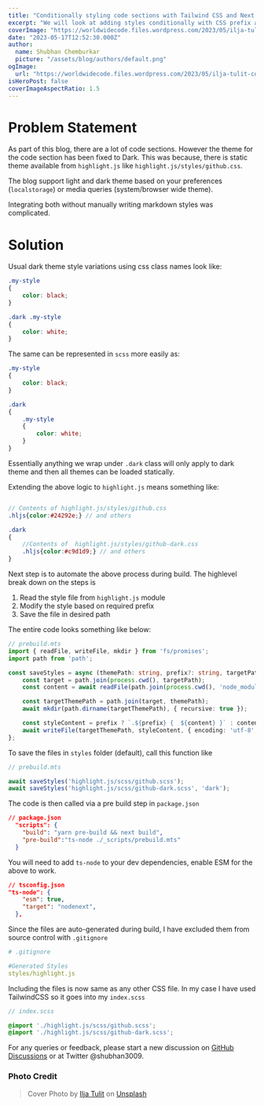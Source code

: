 ```yaml
---
title: "Conditionally styling code sections with Tailwind CSS and Next.js"
excerpt: "We will look at adding styles conditionally with CSS prefix and some pre-build steps. This will allow us to support themes for code sections."
coverImage: "https://worldwidecode.files.wordpress.com/2023/05/ilja-tulit-coreqiuk1qm-unsplash-dark-light.jpg"
date: "2023-05-17T12:52:30.000Z"
author:
  name: Shubhan Chemburkar
  picture: "/assets/blog/authors/default.png"
ogImage:
  url: "https://worldwidecode.files.wordpress.com/2023/05/ilja-tulit-coreqiuk1qm-unsplash-dark-light.jpg"
isHeroPost: false
coverImageAspectRatio: 1.5
---
```


# Problem Statement

As part of this blog, there are a lot of code sections. However the theme for the code section has been fixed to Dark.
This was because, there is static theme available from `highlight.js` like `highlight.js/styles/github.css`.

The blog support light and dark theme based on your preferences (`localstorage`) or media queries (system/browser wide theme). 

Integrating both without manually writing markdown styles was complicated.

# Solution

Usual dark theme style variations using css class names look like:

```css
.my-style
{
    color: black;
}

.dark .my-style
{
    color: white;
}
```

The same can be represented in `scss` more easily as:
```scss
.my-style
{
    color: black;
}

.dark 
{
    .my-style
    {
        color: white;
    }
}
```

Essentially anything we wrap under `.dark` class will only apply to dark theme and then all themes can be loaded statically.

Extending the above logic to `highlight.js` means something like:

```scss

// Contents of highlight.js/styles/github.css
.hljs{color:#24292e;} // and others

.dark
{
    //Contents of  highlight.js/styles/github-dark.css
    .hljs{color:#c9d1d9;} // and others
}

```

Next step is to automate the above process during build. The highlevel break down on the steps is

1. Read the style file from `highlight.js` module
1. Modify the style based on required prefix
1. Save the file in desired path

The entire code looks something like below:

```ts
// prebuild.mts
import { readFile, writeFile, mkdir } from 'fs/promises';
import path from 'path';

const saveStyles = async (themePath: string, prefix?: string, targetPath: string = '/styles') => {
    const target = path.join(process.cwd(), targetPath);
    const content = await readFile(path.join(process.cwd(), 'node_modules', themePath));

    const targetThemePath = path.join(target, themePath);
    await mkdir(path.dirname(targetThemePath), { recursive: true });

    const styleContent = prefix ? `.${prefix} {  ${content} }` : content;
    await writeFile(targetThemePath, styleContent, { encoding: 'utf-8', flag: 'w+' });
};
```

To save the files in `styles` folder (default), call this function like

```ts
// prebuild.mts

await saveStyles('highlight.js/scss/github.scss');
await saveStyles('highlight.js/scss/github-dark.scss', 'dark');

```

The code is then called via a pre build step in `package.json`

```json
// package.json
  "scripts": {
    "build": "yarn pre-build && next build",
    "pre-build":"ts-node ./_scripts/prebuild.mts"
  }
```

You will need to add `ts-node` to your dev dependencies, enable ESM for the above to work. 

```json
// tsconfig.json
"ts-node": {
    "esm": true,
    "target": "nodenext",
  },
```


Since the files are auto-generated during build, I have excluded them from source control with `.gitignore`

```yml
# .gitignore

#Generated Styles
styles/highlight.js
```

Including the files is now same as any other CSS file. In my case I have used TailwindCSS so it goes into my `index.scss`

```scss
// index.scss

@import './highlight.js/scss/github.scss';
@import './highlight.js/scss/github-dark.scss';

```


For any queries or feedback, please start a new discussion on [GitHub Discussions](https://github.com/schemburkar/octocat.dev/discussions/new) or at Twitter @shubhan3009.


### Photo Credit
> Cover Photo by [Ilja Tulit](https://unsplash.com/@iljatulit?utm_source=unsplash&utm_medium=referral&utm_content=creditCopyText) on [Unsplash](https://unsplash.com/photos/CoREQIuk1qM?utm_source=unsplash&utm_medium=referral&utm_content=creditCopyText)

